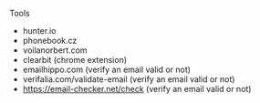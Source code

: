 Tools
- hunter.io
- phonebook.cz
- voilanorbert.com
- clearbit (chrome extension)
- emailhippo.com (verify an email valid or not)
- verifalia.com/validate-email (verify an email valid or not)
- https://email-checker.net/check (verify an email valid or not)
